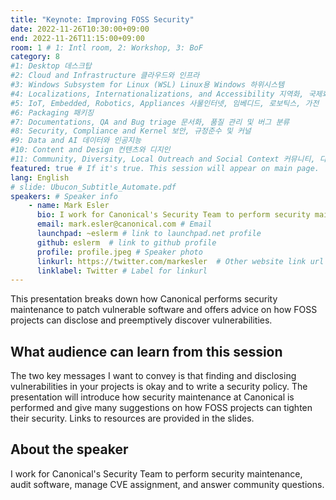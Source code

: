```yaml
---
title: "Keynote: Improving FOSS Security"
date: 2022-11-26T10:30:00+09:00
end: 2022-11-26T11:15:00+09:00
room: 1 # 1: Intl room, 2: Workshop, 3: BoF
category: 8
#1: Desktop 데스크탑
#2: Cloud and Infrastructure 클라우드와 인프라
#3: Windows Subsystem for Linux (WSL) Linux용 Windows 하위시스템
#4: Localizations, Internationalizations, and Accessibility 지역화, 국제화 및 접근성
#5: IoT, Embedded, Robotics, Appliances 사물인터넷, 임베디드, 로보틱스, 가전
#6: Packaging 패키징
#7: Documentations, QA and Bug triage 문서화, 품질 관리 및 버그 분류
#8: Security, Compliance and Kernel 보안, 규정준수 및 커널
#9: Data and AI 데이터와 인공지능
#10: Content and Design 컨텐츠와 디지인
#11: Community, Diversity, Local Outreach and Social Context 커뮤니티, 다양성, 지역 사회 협력과 사회적 관점
featured: true # If it's true. This session will appear on main page.
lang: English
# slide: Ubucon_Subtitle_Automate.pdf
speakers: # Speaker info
    - name: Mark Esler
      bio: I work for Canonical's Security Team to perform security maintenance, audit software, manage CVE assignment, and answer community questions.
      email: mark.esler@canonical.com # Email
      launchpad: ~eslerm # link to launchpad.net profile
      github: eslerm  # link to github profile
      profile: profile.jpeg # Speaker photo
      linkurl: https://twitter.com/markesler  # Other website link url
      linklabel: Twitter # Label for linkurl
---
```

This presentation breaks down how Canonical performs security maintenance to patch vulnerable software and offers advice on how FOSS projects can disclose and preemptively discover vulnerabilities.

## What audience can learn from this session
The two key messages I want to convey is that finding and disclosing vulnerabilities in your projects is okay and to write a security policy. The presentation will introduce how security maintenance at Canonical is performed and give many suggestions on how FOSS projects can tighten their security. Links to resources are provided in the slides.

## About the speaker
I work for Canonical's Security Team to perform security maintenance, audit software, manage CVE assignment, and answer community questions.
